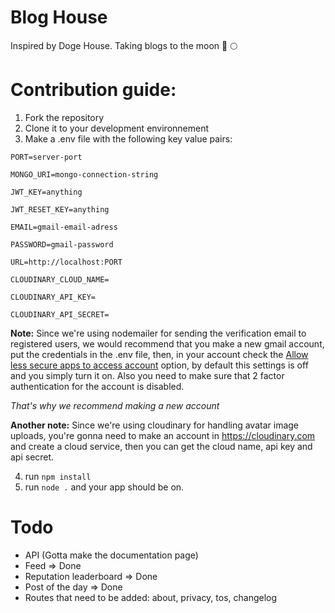 # Blog House
Inspired by Doge House. Taking blogs to the moon 🚀 🌕

# Contribution guide:

1. Fork the repository
2. Clone it to your development environnement
3. Make a .env file with the following key value pairs:

```
PORT=server-port

MONGO_URI=mongo-connection-string

JWT_KEY=anything

JWT_RESET_KEY=anything

EMAIL=gmail-email-adress

PASSWORD=gmail-password

URL=http://localhost:PORT

CLOUDINARY_CLOUD_NAME=

CLOUDINARY_API_KEY=

CLOUDINARY_API_SECRET=
```

**Note:** Since we're using nodemailer for sending the verification email to registered users, we would recommend that you make a new gmail account, put the credentials in the .env file, then, in your account check the [Allow less secure apps to access account](https://myaccount.google.com/lesssecureapps) option, by default this settings is off and you simply turn it on. Also you need to make sure that 2 factor authentication for the account is disabled.

*That's why we recommend making a new account*

**Another note:** Since we're using cloudinary for handling avatar image uploads, you're gonna need to make an account in https://cloudinary.com and create a cloud service, then you can get the cloud name, api key and api secret.

4. run `npm install`
5. run `node .` and your app should be on.

# Todo

- API (Gotta make the documentation page)
- Feed => Done
- Reputation leaderboard => Done
- Post of the day => Done
- Routes that need to be added: about, privacy, tos, changelog